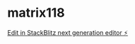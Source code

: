 # matrix118

[Edit in StackBlitz next generation editor ⚡️](https://stackblitz.com/~/github.com/kvartiil/matrix118)